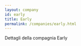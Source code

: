 ```yaml
---
layout: company
id: early
title: Early
permalink: /companies/early.html
---
```


Dettagli della compagnia Early